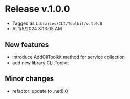 # Release v.1.0.0

- Tagged as `Libraries/CLI/Toolkit/v.1.0.0`
- At 1/5/2024 3:13:05 AM

## New features

- introduce AddCliToolkit method for service collection
- add new library CLI.Toolkit

## Minor changes

- refactor: update to .net8.0
